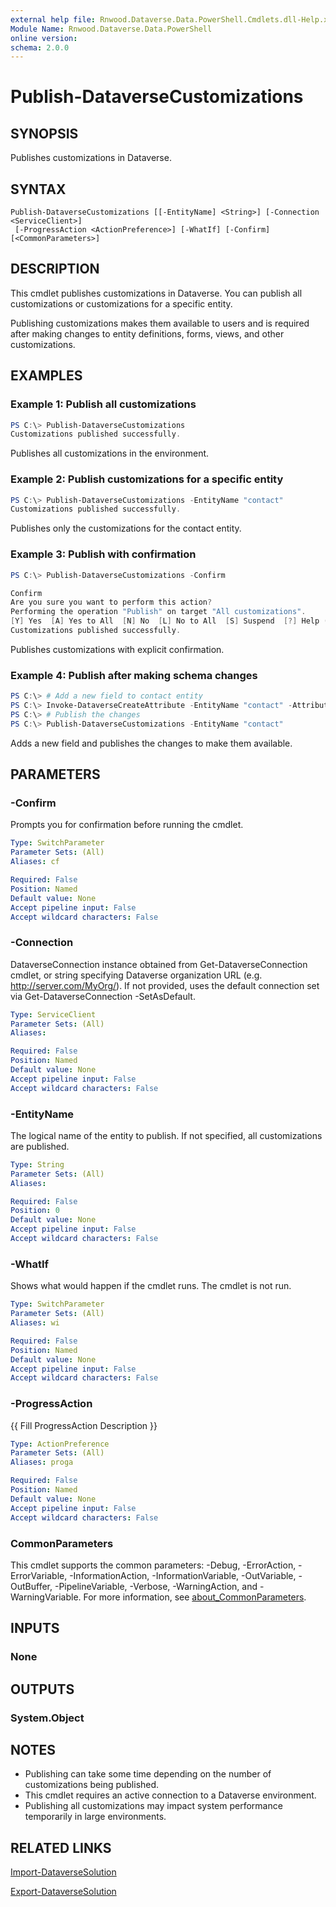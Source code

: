 ```yaml
---
external help file: Rnwood.Dataverse.Data.PowerShell.Cmdlets.dll-Help.xml
Module Name: Rnwood.Dataverse.Data.PowerShell
online version:
schema: 2.0.0
---
```


# Publish-DataverseCustomizations

## SYNOPSIS
Publishes customizations in Dataverse.

## SYNTAX

```
Publish-DataverseCustomizations [[-EntityName] <String>] [-Connection <ServiceClient>]
 [-ProgressAction <ActionPreference>] [-WhatIf] [-Confirm] [<CommonParameters>]
```

## DESCRIPTION

This cmdlet publishes customizations in Dataverse. You can publish all customizations or customizations for a specific entity.

Publishing customizations makes them available to users and is required after making changes to entity definitions, forms, views, and other customizations.

## EXAMPLES

### Example 1: Publish all customizations
```powershell
PS C:\> Publish-DataverseCustomizations
Customizations published successfully.
```

Publishes all customizations in the environment.

### Example 2: Publish customizations for a specific entity
```powershell
PS C:\> Publish-DataverseCustomizations -EntityName "contact"
Customizations published successfully.
```

Publishes only the customizations for the contact entity.

### Example 3: Publish with confirmation
```powershell
PS C:\> Publish-DataverseCustomizations -Confirm

Confirm
Are you sure you want to perform this action?
Performing the operation "Publish" on target "All customizations".
[Y] Yes  [A] Yes to All  [N] No  [L] No to All  [S] Suspend  [?] Help (default is "Y"): Y
Customizations published successfully.
```

Publishes customizations with explicit confirmation.

### Example 4: Publish after making schema changes
```powershell
PS C:\> # Add a new field to contact entity
PS C:\> Invoke-DataverseCreateAttribute -EntityName "contact" -AttributeName "new_customfield" -AttributeType "String"
PS C:\> # Publish the changes
PS C:\> Publish-DataverseCustomizations -EntityName "contact"
```

Adds a new field and publishes the changes to make them available.

## PARAMETERS

### -Confirm
Prompts you for confirmation before running the cmdlet.

```yaml
Type: SwitchParameter
Parameter Sets: (All)
Aliases: cf

Required: False
Position: Named
Default value: None
Accept pipeline input: False
Accept wildcard characters: False
```

### -Connection
DataverseConnection instance obtained from Get-DataverseConnection cmdlet, or string specifying Dataverse organization URL (e.g. http://server.com/MyOrg/). If not provided, uses the default connection set via Get-DataverseConnection -SetAsDefault.

```yaml
Type: ServiceClient
Parameter Sets: (All)
Aliases:

Required: False
Position: Named
Default value: None
Accept pipeline input: False
Accept wildcard characters: False
```

### -EntityName
The logical name of the entity to publish. If not specified, all customizations are published.

```yaml
Type: String
Parameter Sets: (All)
Aliases:

Required: False
Position: 0
Default value: None
Accept pipeline input: False
Accept wildcard characters: False
```

### -WhatIf
Shows what would happen if the cmdlet runs. The cmdlet is not run.

```yaml
Type: SwitchParameter
Parameter Sets: (All)
Aliases: wi

Required: False
Position: Named
Default value: None
Accept pipeline input: False
Accept wildcard characters: False
```

### -ProgressAction
{{ Fill ProgressAction Description }}

```yaml
Type: ActionPreference
Parameter Sets: (All)
Aliases: proga

Required: False
Position: Named
Default value: None
Accept pipeline input: False
Accept wildcard characters: False
```

### CommonParameters
This cmdlet supports the common parameters: -Debug, -ErrorAction, -ErrorVariable, -InformationAction, -InformationVariable, -OutVariable, -OutBuffer, -PipelineVariable, -Verbose, -WarningAction, and -WarningVariable. For more information, see [about_CommonParameters](http://go.microsoft.com/fwlink/?LinkID=113216).

## INPUTS

### None
## OUTPUTS

### System.Object
## NOTES

- Publishing can take some time depending on the number of customizations being published.
- This cmdlet requires an active connection to a Dataverse environment.
- Publishing all customizations may impact system performance temporarily in large environments.

## RELATED LINKS

[Import-DataverseSolution](Import-DataverseSolution.md)

[Export-DataverseSolution](Export-DataverseSolution.md)
